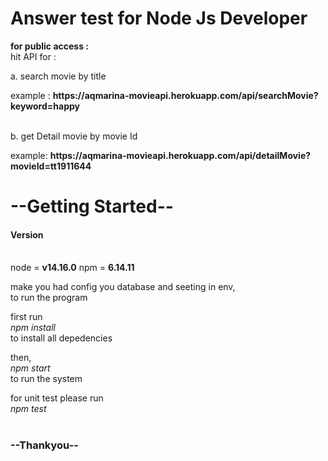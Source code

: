 # Answer test for Node Js Developer

<b>for public access : </b>
<br>
hit API for : 
<br>
<p>a. search movie by title </p>
example :
<b>https://aqmarina-movieapi.herokuapp.com/api/searchMovie?keyword=happy</b>
<br>
<br>
<p>b. get Detail movie by movie Id </p>
example:
<b>https://aqmarina-movieapi.herokuapp.com/api/detailMovie?movieId=tt1911644</b>

<h1>--Getting Started--</h1>

<h4>Version</h4>
<br>
node = <b>v14.16.0</b>
npm = <b>6.14.11</b>
<br>

make you had config you database and seeting in env, 
<br>
to run the program 
<br>

first run 
<br>
<i>npm install </i>
<br>
to install all depedencies
<br>

then,<br>
<i>npm start</i><br> 
to run the system 
<br>

for unit test please run <br>
<i>npm test</i> 
<br>
<br>
<h3><b>--Thankyou--</b></h3>

